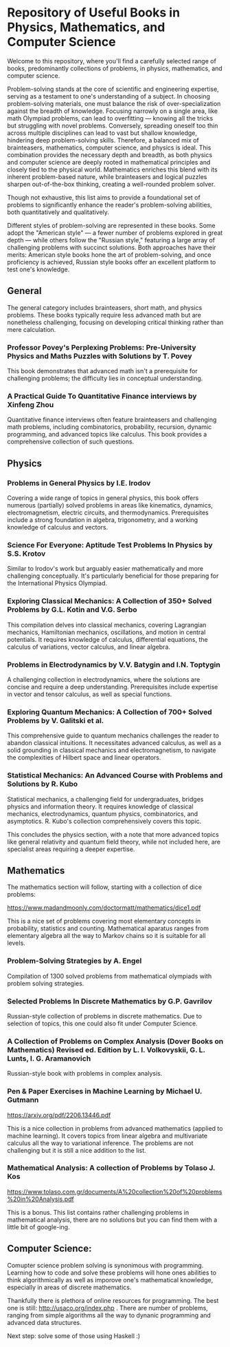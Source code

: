 # Repository of Useful Books in Physics, Mathematics, and Computer Science

Welcome to this repository, where you'll find a carefully selected range of books, predominantly collections of problems, in physics, mathematics, and computer science.

Problem-solving stands at the core of scientific and engineering expertise, serving as a testament to one's understanding of a subject. In choosing problem-solving materials, one must balance the risk of over-specialization against the breadth of knowledge. Focusing narrowly on a single area, like math Olympiad problems, can lead to overfitting — knowing all the tricks but struggling with novel problems. Conversely, spreading oneself too thin across multiple disciplines can lead to vast but shallow knowledge, hindering deep problem-solving skills. Therefore, a balanced mix of brainteasers, mathematics, computer science, and physics is ideal. This combination provides the necessary depth and breadth, as both physics and computer science are deeply rooted in mathematical principles and closely tied to the physical world. Mathematics enriches this blend with its inherent problem-based nature, while brainteasers and logical puzzles sharpen out-of-the-box thinking, creating a well-rounded problem solver.

Though not exhaustive, this list aims to provide a foundational set of problems to significantly enhance the reader's problem-solving abilities, both quantitatively and qualitatively.

Different styles of problem-solving are represented in these books. Some adopt the "American style" — a fewer number of problems explored in great depth — while others follow the "Russian style," featuring a large array of challenging problems with succinct solutions. Both approaches have their merits: American style books hone the art of problem-solving, and once proficiency is achieved, Russian style books offer an excellent platform to test one's knowledge.

## General

The general category includes brainteasers, short math, and physics problems. These books typically require less advanced math but are nonetheless challenging, focusing on developing critical thinking rather than mere calculation.

### Professor Povey's Perplexing Problems: Pre-University Physics and Maths Puzzles with Solutions by T. Povey

This book demonstrates that advanced math isn't a prerequisite for challenging problems; the difficulty lies in conceptual understanding.

### A Practical Guide To Quantitative Finance interviews by Xinfeng Zhou

Quantitative finance interviews often feature brainteasers and challenging math problems, including combinatorics, probability, recursion, dynamic programming, and advanced topics like calculus. This book provides a comprehensive collection of such questions.

## Physics

### Problems in General Physics by I.E. Irodov

Covering a wide range of topics in general physics, this book offers numerous (partially) solved problems in areas like kinematics, dynamics, electromagnetism, electric circuits, and thermodynamics. Prerequisites include a strong foundation in algebra, trigonometry, and a working knowledge of calculus and vectors.

### Science For Everyone: Aptitude Test Problems In Physics by S.S. Krotov

Similar to Irodov's work but arguably easier mathematically and more challenging conceptually. It's particularly beneficial for those preparing for the International Physics Olympiad.

### Exploring Classical Mechanics: A Collection of 350+ Solved Problems by G.L. Kotin and V.G. Serbo

This compilation delves into classical mechanics, covering Lagrangian mechanics, Hamiltonian mechanics, oscillations, and motion in central potentials. It requires knowledge of calculus, differential equations, the calculus of variations, vector calculus, and linear algebra.

### Problems in Electrodynamics by V.V. Batygin and I.N. Toptygin

A challenging collection in electrodynamics, where the solutions are concise and require a deep understanding. Prerequisites include expertise in vector and tensor calculus, as well as special functions.

### Exploring Quantum Mechanics: A Collection of 700+ Solved Problems by V. Galitski et al.

This comprehensive guide to quantum mechanics challenges the reader to abandon classical intuitions. It necessitates advanced calculus, as well as a solid grounding in classical mechanics and electromagnetism, to navigate the complexities of Hilbert space and linear operators.

### Statistical Mechanics: An Advanced Course with Problems and Solutions by R. Kubo

Statistical mechanics, a challenging field for undergraduates, bridges physics and information theory. It requires knowledge of classical mechanics, electrodynamics, quantum physics, combinatorics, and asymptotics. R. Kubo's collection comprehensively covers this topic.

This concludes the physics section, with a note that more advanced topics like general relativity and quantum field theory, while not included here, are specialist areas requiring a deeper expertise.

## Mathematics

The mathematics section will follow, starting with a collection of dice problems:

https://www.madandmoonly.com/doctormatt/mathematics/dice1.pdf

This is a nice set of problems covering most elementary concepts in probability, statistics and counting. 
Mathematical aparatus ranges from elementary algebra all the way to Markov chains so it is suitable for all levels.

### Problem-Solving Strategies by A. Engel

Compilation of 1300 solved problems from mathematical olympiads with problem solving strategies. 

### Selected Problems In Discrete Mathematics by G.P. Gavrilov

Russian-style collection of problems in discrete mathematics. Due to selection of topics, this one could also fit under Computer Science. 

### A Collection of Problems on Complex Analysis (Dover Books on Mathematics) Revised ed. Edition by L. I. Volkovyskii, G. L. Lunts, I. G. Aramanovich 

Russian-style book with problems in complex analysis. 

### Pen & Paper Exercises in Machine Learning by Michael U. Gutmann
https://arxiv.org/pdf/2206.13446.pdf

This is a nice collection in problems from advanced mathematics (applied to machine learning). 
It covers topics from linear algebra and multivariate calculus all the way to variational inference. 
The problems are not challenging but it is still a nice addition to the list.

### Mathematical Analysis: A collection of Problems by Tolaso J. Kos
https://www.tolaso.com.gr/documents/A%20collection%20of%20problems%20in%20Analysis.pdf

This is a bonus. This list contains rather challenging problems in mathematical analysis, there are no solutions but you can find them with a little bit of google-ing. 

## Computer Science:

Comupter science problem solving is synonimous with programming.
Learning how to code and solve these problems will hone ones abilities to think algorithmically as well as imporove one's mathematical knowledge, especially in areas of discrete mathematics. 

Thankfully there is plethora of online resources for programming. The best one is still: http://usaco.org/index.php . 
There are number of problems, ranging from simple algorithms all the way to dynanic programming and advanced data structures. 

Next step: solve some of those using Haskell :) 


